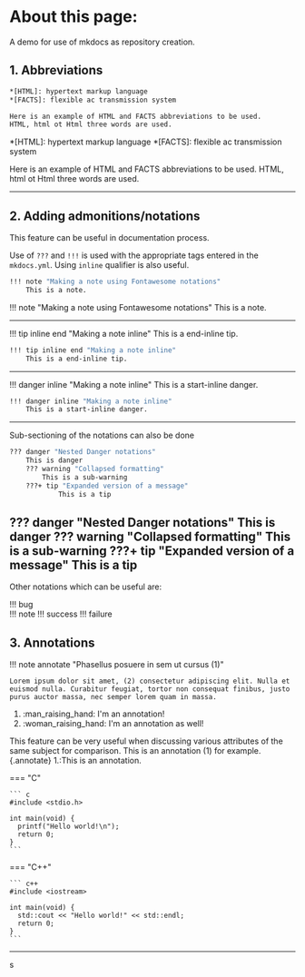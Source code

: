 # About this page:

A demo for use of mkdocs as repository creation.

## 1. Abbreviations
```bash
*[HTML]: hypertext markup language
*[FACTS]: flexible ac transmission system

Here is an example of HTML and FACTS abbreviations to be used.
HTML, html ot Html three words are used.
```

*[HTML]: hypertext markup language
*[FACTS]: flexible ac transmission system

Here is an example of HTML and FACTS abbreviations to be used.
HTML, html ot Html three words are used.

---
## 2. Adding admonitions/notations
This feature can be useful in documentation process.

Use of `???` and `!!!` is used with the appropriate tags
entered in the `mkdocs.yml`. Using `inline` qualifier is also
useful.

```bash
!!! note "Making a note using Fontawesome notations"
    This is a note.
```
!!! note "Making a note using Fontawesome notations"
    This is a note.

---

!!! tip inline end "Making a note inline"
    This is a end-inline tip.

```bash
!!! tip inline end "Making a note inline"
    This is a end-inline tip.
```

---

!!! danger inline  "Making a note inline"
    This is a start-inline danger.

```bash
!!! danger inline "Making a note inline"
    This is a start-inline danger.
```


---

Sub-sectioning of the notations can also be done

```bash
??? danger "Nested Danger notations"
    This is danger
    ??? warning "Collapsed formatting"
        This is a sub-warning
    ???+ tip "Expanded version of a message"
            This is a tip
```

??? danger "Nested Danger notations"
    This is danger
    ??? warning "Collapsed formatting"
        This is a sub-warning
    ???+ tip "Expanded version of a message"
            This is a tip
---

Other  notations which can be useful are:

!!! bug   
!!! note
!!! success
!!! failure

## 3. Annotations

!!! note annotate "Phasellus posuere in sem ut cursus (1)"

    Lorem ipsum dolor sit amet, (2) consectetur adipiscing elit. Nulla et
    euismod nulla. Curabitur feugiat, tortor non consequat finibus, justo
    purus auctor massa, nec semper lorem quam in massa.

1.  :man_raising_hand: I'm an annotation!
2.  :woman_raising_hand: I'm an annotation as well!


This feature can be very useful when discussing various
attributes of the same subject for comparison.
This is an annotation (1) for example.
{.annotate}
1.:This is an annotation.

=== "C"

    ``` c
    #include <stdio.h>

    int main(void) {
      printf("Hello world!\n");
      return 0;
    }
    ```

=== "C++"

    ``` c++
    #include <iostream>

    int main(void) {
      std::cout << "Hello world!" << std::endl;
      return 0;
    }
    ```


---
s
